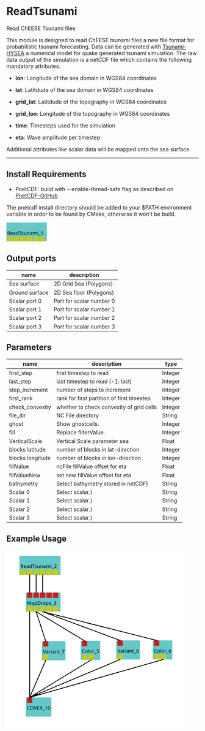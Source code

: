 


# ReadTsunami
Read ChEESE Tsunami files


This module is designed to read ChEESE tsunami files a new file format for probabilistic tsunami forecasting. Data can be generated with [Tsunami-HYSEA](https://edanya.uma.es/hysea/index.php/models/tsunami-hysea) a numerical model for quake generated tsunami simulation. The raw data output of the simulation is a netCDF file which contains the following mandatory attributes:


- **lon**: Longitude of the sea domain in WGS84 coordinates

- **lat**: Latitdude of the sea domain in WGS84 coordinates

- **grid_lat**: Latitdude of the topography in WGS84 coordinates

- **grid_lon**: Longitude of the topography in WGS84 coordinates

- **time**: Timesteps used for the simulation

- **eta**: Wave amplitude per timestep

Additional attributes like scalar data will be mapped onto the sea surface.

---

## Install Requirements

- PnetCDF: build with --enable-thread-safe flag as described on [PnetCDF-GitHub](https://github.com/Parallel-NetCDF/PnetCDF)

The pnetcdf install directory should be added to your $PATH environment variable in order to be found by CMake, otherwise it won't be build.

![](../../module/general/ReadTsunami/modpic.png)


## Output ports
|name|description|
|-|-|
|Sea surface|2D Grid Sea (Polygons)|
|Ground surface|2D Sea floor (Polygons)|
|Scalar port 0|Port for scalar number 0|
|Scalar port 1|Port for scalar number 1|
|Scalar port 2|Port for scalar number 2|
|Scalar port 3|Port for scalar number 3|




## Parameters
|name|description|type|
|-|-|-|
|first_step|first timestep to read|Integer|
|last_step|last timestep to read (-1: last)|Integer|
|step_increment|number of steps to increment|Integer|
|first_rank|rank for first partition of first timestep|Integer|
|check_convexity|whether to check convexity of grid cells|Integer|
|file_dir|NC File directory|String|
|ghost|Show ghostcells.|Integer|
|fill|Replace filterValue.|Integer|
|VerticalScale|Vertical Scale parameter sea|Float|
|blocks latitude|number of blocks in lat-direction|Integer|
|blocks longitude|number of blocks in lon-direction|Integer|
|fillValue|ncFile fillValue offset for eta|Float|
|fillValueNew|set new fillValue offset for eta|Float|
|bathymetry |Select bathymetry stored in netCDF)|String|
|Scalar 0|Select scalar.)|String|
|Scalar 1|Select scalar.)|String|
|Scalar 2|Select scalar.)|String|
|Scalar 3|Select scalar.)|String|


## Example Usage

![](../../module/general/ReadTsunami/example.png)
